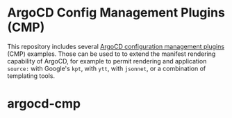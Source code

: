 # ArgoCD Config Management Plugins (CMP)

This repository includes several [ArgoCD configuration management
plugins](https://argo-cd.readthedocs.io/en/stable/user-guide/config-management-plugins/)
(CMP) examples.  Those can be used to to extend the manifest rendering
capability of ArgoCD, for example to permit rendering and application `source:`
with Google's `kpt`, with `ytt`, with `jsonnet`, or a combination of templating
tools.
# argocd-cmp

